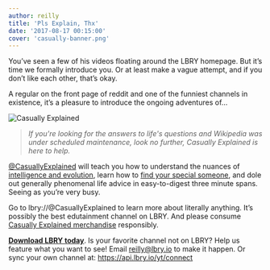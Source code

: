 ```yaml
---
author: reilly
title: 'Pls Explain, Thx'
date: '2017-08-17 00:15:00'
cover: 'casually-banner.png'
---
```

You’ve seen a few of his videos floating around the LBRY homepage. But it’s time we formally introduce you. Or at least make a vague attempt, and if you don’t like each other, that’s okay.

A regular on the front page of reddit and one of the funniest channels in existence, it’s a pleasure to introduce the ongoing adventures of…

![Casually Explained](/img/news/casually-blog-inline.jpg)

>*If you're looking for the answers to life's questions and Wikipedia was under scheduled maintenance, look no further, Casually Explained is here to help.*

[@CasuallyExplained](https://dir.block.ng/%40CasuallyExplained) will teach you how to understand the nuances of [intelligence and evolution](lbry://thespectrumofintelligence#300e83787c03a5edc6dd64c6697ab2dfb5d825e1), learn how to [find your special someone](lbry://findingtheone#da5856c57536f12917f62cedb06e1cd87288020e), and dole out generally phenomenal life advice in easy-to-digest three minute spans. Seeing as you’re very busy.

Go to lbry://@CasuallyExplained to learn more about literally anything. It’s possibly the best edutainment channel on LBRY. And please consume [Casually Explained merchandise](http://casuallyexplained.com/) responsibly.

**[Download LBRY today](https://lbry.io/get)**. Is your favorite channel not on LBRY? Help us feature what you want to see! Email reilly@lbry.io to make it happen. Or sync your own channel at: https://api.lbry.io/yt/connect
